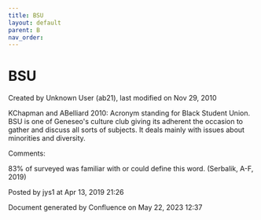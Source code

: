 ```yaml
---
title: BSU
layout: default
parent: B
nav_order:
---
```


# BSU

Created by  Unknown User (ab21), last modified on Nov 29, 2010

KChapman and ABelliard 2010: Acronym standing for Black Student Union. BSU is one of Geneseo's culture club giving its adherent the occasion to gather and discuss all sorts of subjects. It deals mainly with issues about minorities and diversity. 

Comments:

83% of surveyed was familiar with or could define this word. (Serbalik, A-F, 2019)

Posted by jys1 at Apr 13, 2019 21:26

Document generated by Confluence on May 22, 2023 12:37


